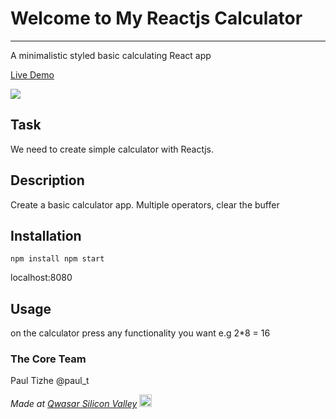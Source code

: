 # Welcome to My Reactjs Calculator
***
A minimalistic styled basic calculating React app

[Live Demo](https://riactcalculator.netlify.app/)

<img src="[![Netlify Status](https://api.netlify.com/api/v1/badges/7f9c6de7-4654-4f8f-8ee9-214821702869/deploy-status)](https://app.netlify.com/sites/riactcalculator/deploys)" />


## Task
We need to create simple calculator with Reactjs. 

## Description
Create a basic calculator app. Multiple operators, clear the buffer


## Installation
``
    npm install
    npm start
``

localhost:8080


## Usage
on the calculator 
press any functionality you want 
e.g 2*8 = 16 


### The Core Team
Paul Tizhe
@paul_t

<span><i>Made at <a href='https://qwasar.io'>Qwasar Silicon Valley</a></i></span>
<span><img alt='Qwasar Silicon Valley Logo' src='https://storage.googleapis.com/qwasar-public/qwasar-logo_50x50.png' width='20px'></span>